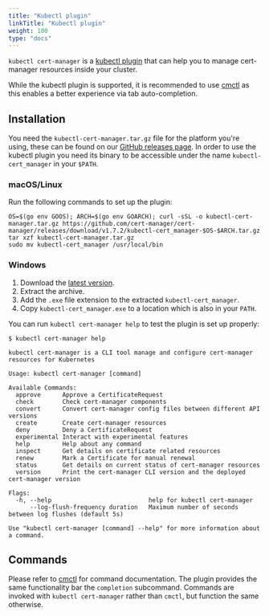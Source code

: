 ```yaml
---
title: "Kubectl plugin"
linkTitle: "Kubectl plugin"
weight: 100
type: "docs"
---
```


`kubectl cert-manager` is a [kubectl
plugin](https://kubernetes.io/docs/tasks/extend-kubectl/kubectl-plugins/) that
can help you to manage cert-manager resources inside your cluster.

While the kubectl plugin is supported, it is recommended to use
[cmctl](../cmctl/) as this enables a better experience via tab auto-completion.

## Installation

You need the `kubectl-cert-manager.tar.gz` file for the platform you're using, these can be found on our [GitHub releases page](https://github.com/jetstack/cert-manager/releases).
In order to use the kubectl plugin you need its binary to be accessible under the name `kubectl-cert_manager` in your `$PATH`.

### macOS/Linux

Run the following commands to set up the plugin:

```console
OS=$(go env GOOS); ARCH=$(go env GOARCH); curl -sSL -o kubectl-cert-manager.tar.gz https://github.com/cert-manager/cert-manager/releases/download/v1.7.2/kubectl-cert_manager-$OS-$ARCH.tar.gz
tar xzf kubectl-cert-manager.tar.gz
sudo mv kubectl-cert_manager /usr/local/bin
```

### Windows

1. Download the [latest version](https://github.com/cert-manager/cert-manager/releases/download/v1.7.2/kubectl-cert_manager-windows-amd64.tar.gz).
2. Extract the archive.
3. Add the `.exe` file extension to the extracted `kubectl-cert_manager`.
4. Copy `kubectl-cert_manager.exe` to a location which is also in your `PATH`.

You can run `kubectl cert-manager help` to test the plugin is set up properly:

```console
$ kubectl cert-manager help

kubectl cert-manager is a CLI tool manage and configure cert-manager resources for Kubernetes

Usage: kubectl cert-manager [command]

Available Commands:
  approve      Approve a CertificateRequest
  check        Check cert-manager components
  convert      Convert cert-manager config files between different API versions
  create       Create cert-manager resources
  deny         Deny a CertificateRequest
  experimental Interact with experimental features
  help         Help about any command
  inspect      Get details on certificate related resources
  renew        Mark a Certificate for manual renewal
  status       Get details on current status of cert-manager resources
  version      Print the cert-manager CLI version and the deployed cert-manager version

Flags:
  -h, --help                           help for kubectl cert-manager
      --log-flush-frequency duration   Maximum number of seconds between log flushes (default 5s)

Use "kubectl cert-manager [command] --help" for more information about a command.
```

## Commands

Please refer to [cmctl](../cmctl/) for command documentation. The plugin
provides the same functionality bar the `completion` subcommand. Commands are
invoked with `kubectl cert-manager` rather than `cmctl`, but function the same
otherwise.
